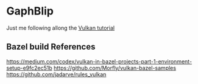 # GaphBlip

Just me following allong the [Vulkan tutorial](https://vulkan-tutorial.com/Drawing_a_triangle/Setup/Logical_device_and_queues)

## Bazel build References
https://medium.com/codex/vulkan-in-bazel-projects-part-1-environment-setup-e9fc2ec51b
https://github.com/Morfly/vulkan-bazel-samples
https://github.com/jadarve/rules_vulkan